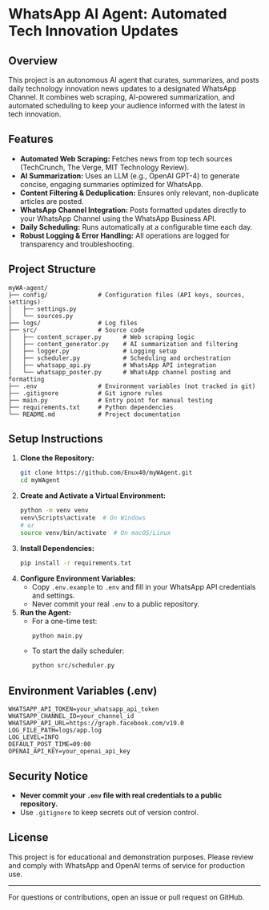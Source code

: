 # WhatsApp AI Agent: Automated Tech Innovation Updates

## Overview
This project is an autonomous AI agent that curates, summarizes, and posts daily technology innovation news updates to a designated WhatsApp Channel. It combines web scraping, AI-powered summarization, and automated scheduling to keep your audience informed with the latest in tech innovation.

## Features
- **Automated Web Scraping:** Fetches news from top tech sources (TechCrunch, The Verge, MIT Technology Review).
- **AI Summarization:** Uses an LLM (e.g., OpenAI GPT-4) to generate concise, engaging summaries optimized for WhatsApp.
- **Content Filtering & Deduplication:** Ensures only relevant, non-duplicate articles are posted.
- **WhatsApp Channel Integration:** Posts formatted updates directly to your WhatsApp Channel using the WhatsApp Business API.
- **Daily Scheduling:** Runs automatically at a configurable time each day.
- **Robust Logging & Error Handling:** All operations are logged for transparency and troubleshooting.

## Project Structure
```
myWA-agent/
├── config/              # Configuration files (API keys, sources, settings)
│   ├── settings.py
│   └── sources.py
├── logs/                # Log files
├── src/                 # Source code
│   ├── content_scraper.py      # Web scraping logic
│   ├── content_generator.py    # AI summarization and filtering
│   ├── logger.py               # Logging setup
│   ├── scheduler.py            # Scheduling and orchestration
│   ├── whatsapp_api.py         # WhatsApp API integration
│   └── whatsapp_poster.py      # WhatsApp channel posting and formatting
├── .env                 # Environment variables (not tracked in git)
├── .gitignore           # Git ignore rules
├── main.py              # Entry point for manual testing
├── requirements.txt     # Python dependencies
└── README.md            # Project documentation
```

## Setup Instructions
1. **Clone the Repository:**
   ```sh
   git clone https://github.com/Enux40/myWAgent.git
   cd myWAgent
   ```
2. **Create and Activate a Virtual Environment:**
   ```sh
   python -m venv venv
   venv\Scripts\activate  # On Windows
   # or
   source venv/bin/activate  # On macOS/Linux
   ```
3. **Install Dependencies:**
   ```sh
   pip install -r requirements.txt
   ```
4. **Configure Environment Variables:**
   - Copy `.env.example` to `.env` and fill in your WhatsApp API credentials and settings.
   - Never commit your real `.env` to a public repository.
5. **Run the Agent:**
   - For a one-time test:
     ```sh
     python main.py
     ```
   - To start the daily scheduler:
     ```sh
     python src/scheduler.py
     ```

## Environment Variables (.env)
```
WHATSAPP_API_TOKEN=your_whatsapp_api_token
WHATSAPP_CHANNEL_ID=your_channel_id
WHATSAPP_API_URL=https://graph.facebook.com/v19.0
LOG_FILE_PATH=logs/app.log
LOG_LEVEL=INFO
DEFAULT_POST_TIME=09:00
OPENAI_API_KEY=your_openai_api_key
```

## Security Notice
- **Never commit your `.env` file with real credentials to a public repository.**
- Use `.gitignore` to keep secrets out of version control.

## License
This project is for educational and demonstration purposes. Please review and comply with WhatsApp and OpenAI terms of service for production use.

---

For questions or contributions, open an issue or pull request on GitHub.
